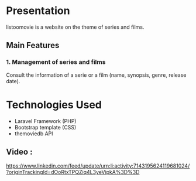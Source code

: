 # Presentation

listoomovie is a website on the theme of series and films.

## Main Features

### 1. Management of series and films

Consult the information of a serie or a film (name, synopsis, genre, release date).

# Technologies Used

- Laravel Framework (PHP)
- Bootstrap template (CSS)
- themoviedb API

## Video :
https://www.linkedin.com/feed/update/urn:li:activity:7143195624119681024/?originTrackingId=dOoRtxTPQZiq4L3yeVipkA%3D%3D


